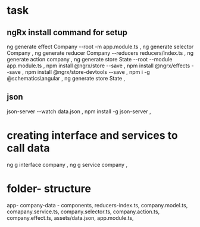 # task

## ngRx install command for setup
ng generate effect Company --root -m app.module.ts ,
ng generate selector Company ,
ng generate reducer Company --reducers reducers/index.ts  ,
ng generate action company ,
ng generate store State --root --module app.module.ts ,
npm install @ngrx/store --save ,
npm install @ngrx/effects --save ,
npm install @ngrx/store-devtools --save ,
npm i -g @schematics\angular ,
ng generate store State ,

## json 
json-server --watch data.json ,
npm install -g json-server ,

# creating interface and services to call data
ng g interface company ,
ng g service company ,

# folder- structure 
app- 
company-data - components,
reducers-index.ts,
company.model.ts,
comapany.service.ts,
company.selector.ts,
company.action.ts,
company.effect.ts,
assets/data.json,
app.module.ts,

